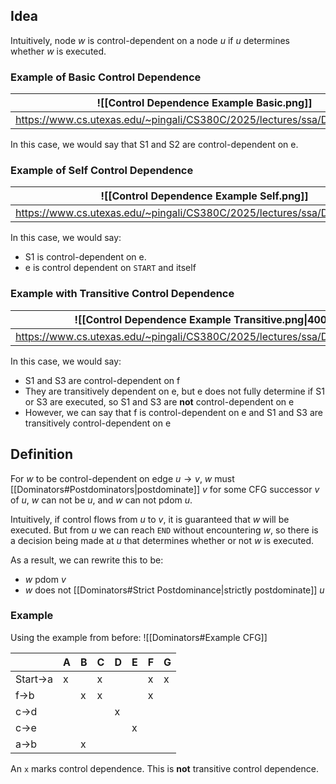 ## Idea

Intuitively, node $w$ is control-dependent on a node $u$ if $u$ determines whether $w$ is executed.

### Example of Basic Control Dependence


| ![[Control Dependence Example Basic.png]]                                      |
| -------------------------------------------------------------------------- |
| https://www.cs.utexas.edu/~pingali/CS380C/2025/lectures/ssa/Dominators.pdf |

In this case, we would say that S1 and S2 are control-dependent on e.

### Example of Self Control Dependence



| ![[Control Dependence Example Self.png]]                                   |
| -------------------------------------------------------------------------- |
| https://www.cs.utexas.edu/~pingali/CS380C/2025/lectures/ssa/Dominators.pdf |

In this case, we would say:
- S1 is control-dependent on e.
- e is control dependent on `START` and itself

### Example with Transitive Control Dependence


| ![[Control Dependence Example Transitive.png\|400]]                        |
| -------------------------------------------------------------------------- |
| https://www.cs.utexas.edu/~pingali/CS380C/2025/lectures/ssa/Dominators.pdf |

In this case, we would say:
- S1 and S3 are control-dependent on f
- They are transitively dependent on e, but e does not fully determine if S1 or S3 are executed, so S1 and S3 are **not** control-dependent on e
- However, we can say that f is control-dependent on e and S1 and S3 are transitively control-dependent on e

## Definition

For $w$ to be control-dependent on edge $u\to v$, $w$ must [[Dominators#Postdominators|postdominate]] $v$ for some CFG successor $v$ of $u$, $w$ can not be $u$, and $w$ can not $\text{pdom } u$.

Intuitively, if control flows from $u$ to $v$, it is guaranteed that $w$ will be executed. But from $u$ we can reach `END` without encountering $w$, so there is a decision being made at $u$ that determines whether or not $w$ is executed.

As a result, we can rewrite this to be:
- $w\text{ pdom }v$
- $w$ does not [[Dominators#Strict Postdominance|strictly postdominate]] $u$

### Example

Using the example from before: ![[Dominators#Example CFG]]

|          | A   | B   | C   | D   | E   | F   | G   |
| -------- | --- | --- | --- | --- | --- | --- | --- |
| Start->a | x   |     | x   |     |     | x   | x   |
| f->b     |     | x   | x   |     |     | x   |     |
| c->d     |     |     |     | x   |     |     |     |
| c->e     |     |     |     |     | x   |     |     |
| a->b     |     | x   |     |     |     |     |     |
An `x` marks control dependence. This is **not** transitive control dependence.